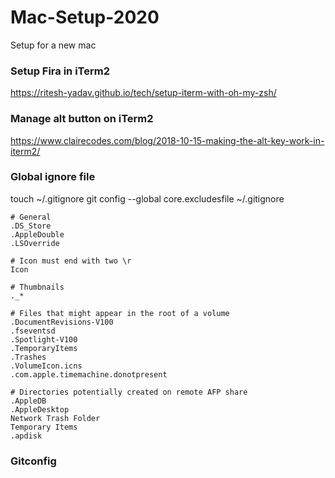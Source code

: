 # Mac-Setup-2020
Setup for a new mac


### Setup Fira in iTerm2
https://ritesh-yadav.github.io/tech/setup-iterm-with-oh-my-zsh/

### Manage alt button on iTerm2
https://www.clairecodes.com/blog/2018-10-15-making-the-alt-key-work-in-iterm2/


### Global ignore file

touch ~/.gitignore
git config --global core.excludesfile ~/.gitignore

```
# General
.DS_Store
.AppleDouble
.LSOverride

# Icon must end with two \r
Icon

# Thumbnails
._*

# Files that might appear in the root of a volume
.DocumentRevisions-V100
.fseventsd
.Spotlight-V100
.TemporaryItems
.Trashes
.VolumeIcon.icns
.com.apple.timemachine.donotpresent

# Directories potentially created on remote AFP share
.AppleDB
.AppleDesktop
Network Trash Folder
Temporary Items
.apdisk
```

### Gitconfig
